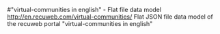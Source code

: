 #"virtual-communities in english" - Flat file data model
http://en.recuweb.com/virtual-communities/
Flat JSON file data model of the recuweb portal "virtual-communities in english"
